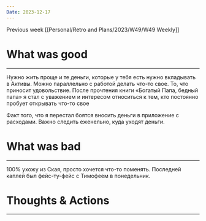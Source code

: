 ```yaml
---
Date: 2023-12-17
---
```

Previous week [[Personal/Retro and Plans/2023/W49/W49 Weekly]]


# What was good 
---
Нужно жить проще и те деньги, которые у тебя есть нужно вкладывать в Активы. Можно параллельно с работой делать что-то свое. То, что приносит удовольствие. 
После прочтения книги «Богатый Папа, бедный папа» я стал с уважением и интересом относиться к тем, кто постоянно пробует открывать что-то свое

Факт того, что я перестал боятся вносить деньги в приложение с расходами. Важно следить еженельно, куда уходят деньги. 

# What was bad
---
 100% ухожу из Ская, просто хочется что-то поменять. Последней каплей был фейс-ту-фейс с Тимофеем в понедельник. 

# Thoughts & Actions
--- 
